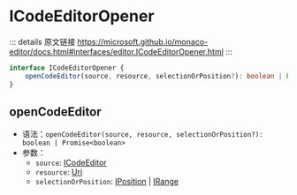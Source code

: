 # ICodeEditorOpener
        
::: details 原文链接
https://microsoft.github.io/monaco-editor/docs.html#interfaces/editor.ICodeEditorOpener.html
:::

```ts
interface ICodeEditorOpener {
    openCodeEditor(source, resource, selectionOrPosition?): boolean | Promise<boolean>;
}
```

## openCodeEditor
- 语法：`openCodeEditor(source, resource, selectionOrPosition?): boolean | Promise<boolean>`
- 参数：
  - `source`: [ICodeEditor](/api/editor/ICodeEditor.md)
  - `resource`: [Uri](/api/Uri.md)
  - `selectionOrPosition`: [IPosition](/api/IPosition.md) | [IRange](/api/IRange.md)